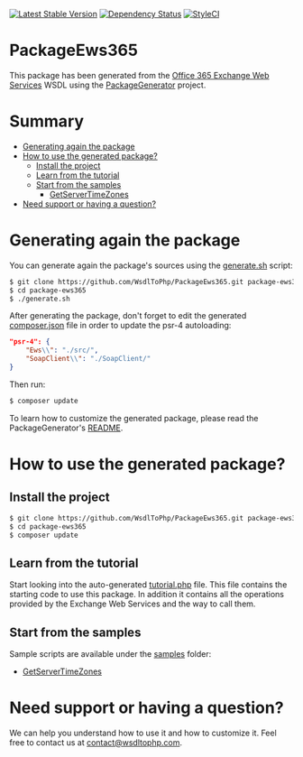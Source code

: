 [![Latest Stable Version](https://poser.pugx.org/wsdltophp/package-ews365/v/stable)](https://packagist.org/packages/wsdltophp/package-ews365)
[![Dependency Status](https://www.versioneye.com/user/projects/55fc8608ddc3cf0014000209/badge.svg)](https://www.versioneye.com/user/projects/55fc8608ddc3cf0014000209)
[![StyleCI](https://styleci.io/repos/41913278/shield)](https://styleci.io/repos/41913278)

# PackageEws365
This package has been generated from the [Office 365 Exchange Web Services](wsdl/services.wsdl) WSDL using the [PackageGenerator](https://github.com/WsdlToPhp/PackageGenerator) project.

# Summary
- [Generating again the package](#generating-again-the-package)
- [How to use the generated package?](#how-to-use-the-generated-package)
    - [Install the project](#install-the-project)
    - [Learn from the tutorial](#learn-from-the-tutorial)
    - [Start from the samples](#start-from-the-samples)
        - [GetServerTimeZones](samples/GetServerTimeZones.php)
- [Need support or having a question?](#need-support-or-having-a-question)

# Generating again the package
You can generate again the package's sources using the [generate.sh](generate.sh) script:
```bash
$ git clone https://github.com/WsdlToPhp/PackageEws365.git package-ews365
$ cd package-ews365
$ ./generate.sh
```
After generating the package, don't forget to edit the generated [composer.json](composer.json) file in order to update the psr-4 autoloading:
```json
"psr-4": {
    "Ews\\": "./src/",
    "SoapClient\\": "./SoapClient/"
}
```
Then run:
```bash
$ composer update
```
 To learn how to customize the generated package, please read the PackageGenerator's [README](https://github.com/WsdlToPhp/PackageGenerator/blob/master/README.md).

# How to use the generated package?

## Install the project
```bash
$ git clone https://github.com/WsdlToPhp/PackageEws365.git package-ews365
$ cd package-ews365
$ composer update
```

## Learn from the tutorial
Start looking into the auto-generated [tutorial.php](tutorial.php) file. This file contains the starting code to use this package. In addition it contains all the operations provided by the Exchange Web Services and the way to call them.

## Start from the samples
Sample scripts are available under the [samples](samples) folder:

- [GetServerTimeZones](samples/GetServerTimeZones.php)

# Need support or having a question?
We can help you understand how to use it and how to customize it. Feel free to contact us at contact@wsdltophp.com.